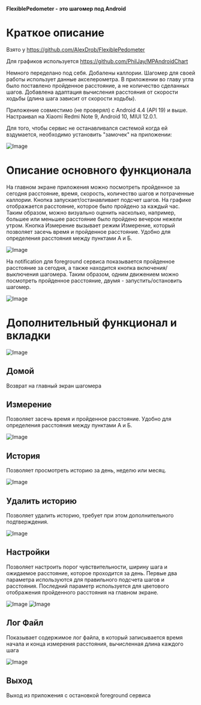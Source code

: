 ﻿**FlexiblePedometer - это шагомер под Android**

# Краткое описание
Взято у https://github.com/AlexDrob/FlexiblePedometer

Для графиков используется https://github.com/PhilJay/MPAndroidChart


Немного переделано под себя.
Добалены каллории.
Шагомер для своей работы использует данные акселерометра. В приложении во главу угла было поставлено пройденное расстояние, а не количество сделанных шагов.
Добавлена адаптация вычисления расстояния от скорости ходьбы (длина шага зависит от скорости ходьбы).

Приложение совместимо (не проверял) с Android 4.4 (API 19) и выше.
Настраивал на Xiaomi Redmi Note 9, Android 10, MIUI 12.0.1.

Для того, чтобы сервис не останавливался системой когда ей вздумается, необходимо установить "замочек" на приложении:

![Image](/screenshots/11.jpg)

# Описание основного функционала
На главном экране приложения можно посмотреть пройденное за сегодня расстояние, время, скорость, количество шагов и потраченные каллории. Кнопка запускает/останавливает подсчет шагов. На графике отображается расстояние, которое было пройдено за каждый час. Таким образом, можно визуально оценить насколько, например, большее или меньшее расстояние было пройдено вечером нежели утром. Кнопка Измерение вызывает режим Измерение, который позволяет засечь время и пройденное расстояние. Удобно для определения расстояния между пунктами А и Б.

![Image](/screenshots/2.jpg)

На notification для foreground сервиса показывается пройденное расстояние за сегодня, а также находится кнопка включения/выключения шагомера. Таким образом, одним движением можно посмотреть пройденное расстояние, двумя - запустить/остановить шагомер.

![Image](/screenshots/3.jpg)

# Дополнительный функционал и вкладки
![Image](/screenshots/4.jpg)

## Домой 
Возврат на главный экран шагомера

## Измерение
Позволяет засечь время и пройденное расстояние. Удобно для определения расстояния между пунктами А и Б. 

![Image](/screenshots/5.jpg)

## История
Позволяет просмотреть историю за день, неделю или месяц. 

![Image](/screenshots/6.jpg)

## Удалить историю
Позволяет удалить историю, требует при этом дополнительного подтверждения.

![Image](/screenshots/7.jpg)

## Настройки
Позволяет настроить порог чувствительности, ширину шага и ожидаемое расстояние, которое проходится за день. Первые два параметра используются для правильного подсчета шагов и расстояния. Последний параметр используется для цветового отображения пройденного расстояния на главном экране.

![Image](/screenshots/8.jpg)
![Image](/screenshots/9.jpg)

## Лог Файл
Показывает содержимое лог файла, в который записывается время начала и конца измерения расстояния, вычисленная длина каждого шага

![Image](/screenshots/10.jpg)

## Выход
Выход из приложения с остановкой foreground сервиса
